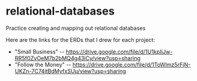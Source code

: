 # relational-databases
Practice creating and mapping out relational databases

Here are the links for the ERDs that I drew for each project:

- "Small Business" -- https://drive.google.com/file/d/1U1kpIiJw-RR5f0ZvOeM7b2bMQ4g43iCy/view?usp=sharing
- "Follow the Money" -- https://drive.google.com/file/d/1ToWlmz5rFjN-UKZn-7C74itBdMyfxSUu/view?usp=sharing
